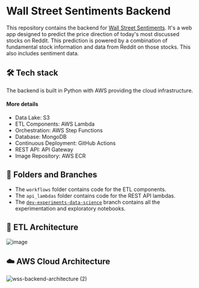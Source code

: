 # Wall Street Sentiments Backend
This repository contains the backend for [Wall Street Sentiments](https://wall-street-sentiments-front-end.vercel.app/dashboard). It's a web app designed to predict the price direction of today's most discussed stocks on Reddit. This prediction is powered by a combination of fundamental stock information and data from Reddit on those stocks. This also includes sentiment data.

## 🛠️ Tech stack
The backend is built in Python with AWS providing the cloud infrastructure.

#### More details
- Data Lake: S3
- ETL Components: AWS Lambda
- Orchestration: AWS Step Functions
- Database: MongoDB
- Continuous Deployment: GitHub Actions
- REST API: API Gateway
- Image Repository: AWS ECR

## 📁 Folders and Branches
- The `workflows` folder contains code for the ETL components.
- The `api_lambdas` folder contains code for the REST API lambdas.
- The [`dev-experiments-data-science`](https://github.com/Sami6720/wall-street-sentiments/tree/dev-experiments-data-science) branch contains all the experimentation and exploratory notebooks.



## 📐 ETL Architecture
![image](https://github.com/Sami6720/wall-street-sentiments/assets/78088136/8b5276e6-c467-44af-9484-b0942967d4f6)


## ☁️ AWS Cloud Architecture
![wss-backend-architecture (2)](https://github.com/Sami6720/wall-street-sentiments/assets/78088136/016d2d93-3e13-4545-ada9-4dd6d72d8a81)


